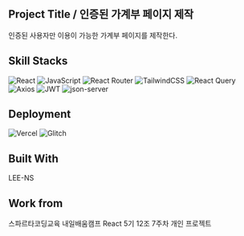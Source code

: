 ## Project Title / 인증된 가계부 페이지 제작

인증된 사용자만 이용이 가능한 가계부 페이지를 제작한다.

## Skill Stacks

![React](https://img.shields.io/badge/react-%2320232a.svg?style=for-the-badge&logo=react&logoColor=%2361DAFB) ![JavaScript](https://img.shields.io/badge/JavaScript-323330?style=for-the-badge&logo=javascript&logoColor=F7DF1E) ![React Router](https://img.shields.io/badge/React_Router-CA4245?style=for-the-badge&logo=react-router&logoColor=white) ![TailwindCSS](https://img.shields.io/badge/tailwindcss-%2338B2AC.svg?style=for-the-badge&logo=tailwind-css&logoColor=white) ![React Query](https://img.shields.io/badge/-React%20Query-FF4154?style=for-the-badge&logo=react%20query&logoColor=white) ![Axios](https://img.shields.io/badge/Axios-5A29E4.svg?style=for-the-badge&logo=Axios&logoColor=white) ![JWT](https://img.shields.io/badge/JWT-black?style=for-the-badge&logo=JSON%20web%20tokens) ![json-server](https://img.shields.io/badge/json--server-000000?style=for-the-badge)

## Deployment

![Vercel](https://img.shields.io/badge/Vercel-000000.svg?style=for-the-badge&logo=Vercel&logoColor=white) ![Glitch](https://img.shields.io/badge/Glitch-3333FF.svg?style=for-the-badge&logo=Glitch&logoColor=white)

## Built With

LEE-NS

## Work from

스파르타코딩교육 내일배움캠프 React 5기 12조 7주차 개인 프로젝트
